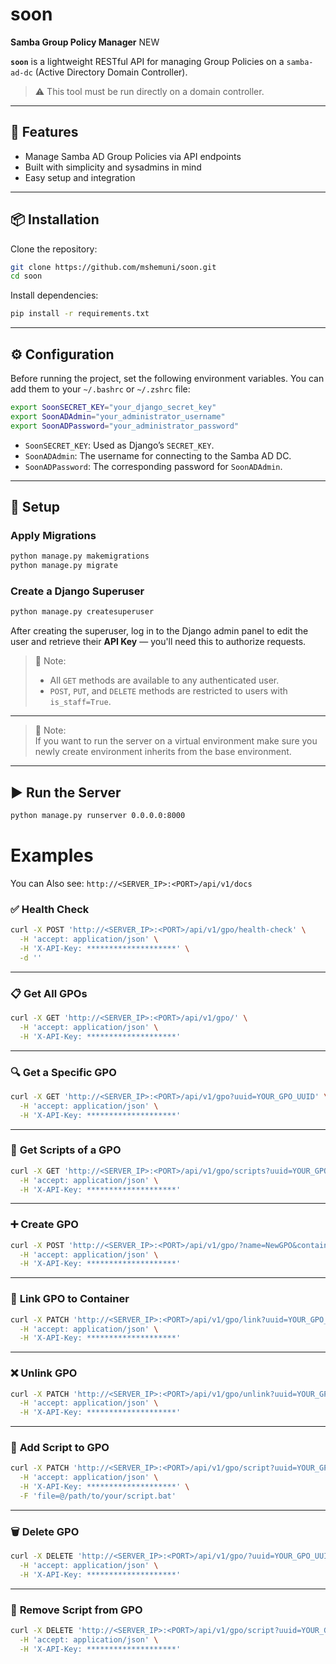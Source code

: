# soon  
**Samba Group Policy Manager**
NEW

**`soon`** is a lightweight RESTful API for managing Group Policies on a `samba-ad-dc` (Active Directory Domain Controller).  
> ⚠️ This tool must be run directly on a domain controller.

---

## 🚀 Features

- Manage Samba AD Group Policies via API endpoints  
- Built with simplicity and sysadmins in mind  
- Easy setup and integration  

---

## 📦 Installation

Clone the repository:

```bash
git clone https://github.com/mshemuni/soon.git
cd soon
```

Install dependencies:

```bash
pip install -r requirements.txt
```

---

## ⚙️ Configuration

Before running the project, set the following environment variables. You can add them to your `~/.bashrc` or `~/.zshrc` file:

```bash
export SoonSECRET_KEY="your_django_secret_key"
export SoonADAdmin="your_administrator_username"
export SoonADPassword="your_administrator_password"
```

- `SoonSECRET_KEY`: Used as Django’s `SECRET_KEY`.
- `SoonADAdmin`: The username for connecting to the Samba AD DC.
- `SoonADPassword`: The corresponding password for `SoonADAdmin`.

---

## 🔧 Setup

### Apply Migrations

```bash
python manage.py makemigrations
python manage.py migrate
```

### Create a Django Superuser

```bash
python manage.py createsuperuser
```

After creating the superuser, log in to the Django admin panel to edit the user and retrieve their **API Key** — you'll need this to authorize requests.

> 🔐 Note:  
> - All `GET` methods are available to any authenticated user.  
> - `POST`, `PUT`, and `DELETE` methods are restricted to users with `is_staff=True`.

---


> 🔐 Note:  
If you want to run the server on a virtual environment make sure you newly create environment inherits from the base environment.

---

## ▶️ Run the Server

```bash
python manage.py runserver 0.0.0.0:8000
```

# Examples

You can Also see: `http://<SERVER_IP>:<PORT>/api/v1/docs`

### ✅ **Health Check**
```bash
curl -X POST 'http://<SERVER_IP>:<PORT>/api/v1/gpo/health-check' \
  -H 'accept: application/json' \
  -H 'X-API-Key: ********************' \
  -d ''
```

---

### 📋 **Get All GPOs**
```bash
curl -X GET 'http://<SERVER_IP>:<PORT>/api/v1/gpo/' \
  -H 'accept: application/json' \
  -H 'X-API-Key: ********************'
```

---

### 🔍 **Get a Specific GPO**
```bash
curl -X GET 'http://<SERVER_IP>:<PORT>/api/v1/gpo?uuid=YOUR_GPO_UUID' \
  -H 'accept: application/json' \
  -H 'X-API-Key: ********************'
```

---

### 🧾 **Get Scripts of a GPO**
```bash
curl -X GET 'http://<SERVER_IP>:<PORT>/api/v1/gpo/scripts?uuid=YOUR_GPO_UUID' \
  -H 'accept: application/json' \
  -H 'X-API-Key: ********************'
```

---

### ➕ **Create GPO**
```bash
curl -X POST 'http://<SERVER_IP>:<PORT>/api/v1/gpo/?name=NewGPO&container=OU=TestOU,DC=domain,DC=local' \
  -H 'accept: application/json' \
  -H 'X-API-Key: ********************'
```

---

### 🔗 **Link GPO to Container**
```bash
curl -X PATCH 'http://<SERVER_IP>:<PORT>/api/v1/gpo/link?uuid=YOUR_GPO_UUID&container=OU=TestOU,DC=domain,DC=local' \
  -H 'accept: application/json' \
  -H 'X-API-Key: ********************'
```

---

### ❌ **Unlink GPO**
```bash
curl -X PATCH 'http://<SERVER_IP>:<PORT>/api/v1/gpo/unlink?uuid=YOUR_GPO_UUID&container=OU=TestOU,DC=domain,DC=local' \
  -H 'accept: application/json' \
  -H 'X-API-Key: ********************'
```

---

### 📂 **Add Script to GPO**
```bash
curl -X PATCH 'http://<SERVER_IP>:<PORT>/api/v1/gpo/script?uuid=YOUR_GPO_UUID&kind=Login&parameters=echo+hello' \
  -H 'accept: application/json' \
  -H 'X-API-Key: ********************' \
  -F 'file=@/path/to/your/script.bat'
```

---

### 🗑️ **Delete GPO**
```bash
curl -X DELETE 'http://<SERVER_IP>:<PORT>/api/v1/gpo/?uuid=YOUR_GPO_UUID' \
  -H 'accept: application/json' \
  -H 'X-API-Key: ********************'
```

---

### 🧹 **Remove Script from GPO**
```bash
curl -X DELETE 'http://<SERVER_IP>:<PORT>/api/v1/gpo/script?uuid=YOUR_GPO_UUID&kind=Login&script=0' \
  -H 'accept: application/json' \
  -H 'X-API-Key: ********************'
```
